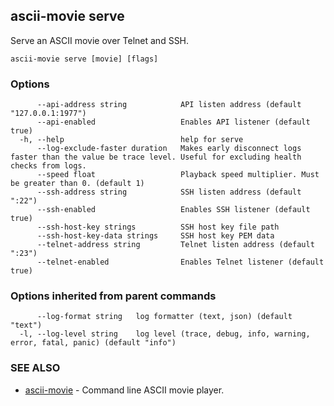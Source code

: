## ascii-movie serve

Serve an ASCII movie over Telnet and SSH.

```
ascii-movie serve [movie] [flags]
```

### Options

```
      --api-address string            API listen address (default "127.0.0.1:1977")
      --api-enabled                   Enables API listener (default true)
  -h, --help                          help for serve
      --log-exclude-faster duration   Makes early disconnect logs faster than the value be trace level. Useful for excluding health checks from logs.
      --speed float                   Playback speed multiplier. Must be greater than 0. (default 1)
      --ssh-address string            SSH listen address (default ":22")
      --ssh-enabled                   Enables SSH listener (default true)
      --ssh-host-key strings          SSH host key file path
      --ssh-host-key-data strings     SSH host key PEM data
      --telnet-address string         Telnet listen address (default ":23")
      --telnet-enabled                Enables Telnet listener (default true)
```

### Options inherited from parent commands

```
      --log-format string   log formatter (text, json) (default "text")
  -l, --log-level string    log level (trace, debug, info, warning, error, fatal, panic) (default "info")
```

### SEE ALSO

* [ascii-movie](ascii-movie.md)	 - Command line ASCII movie player.

